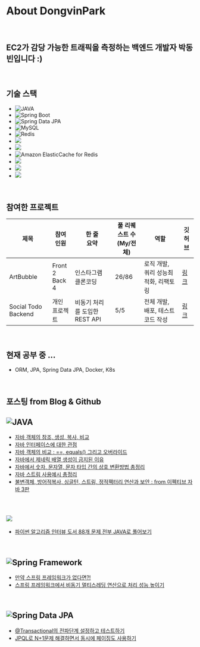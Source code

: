 # About DongvinPark

<br>

## EC2가 감당 가능한 트래픽을 측정하는 백엔드 개발자 박동빈입니다 :)

<br>

## 기술 스택
- ![JAVA](https://img.shields.io/badge/-JAVA-orange)
- ![Spring Boot](https://img.shields.io/badge/-Spring%20Boot-brightgreen)
- ![Spring Data JPA](https://img.shields.io/badge/-Spring%20Data%20JPA-brightgreen)
- ![MySQL](https://img.shields.io/badge/-MySQL-blue)
- ![Redis](https://img.shields.io/badge/-Redis-red)
- ![](https://img.shields.io/badge/AWS-EC2-orange)
- ![](https://img.shields.io/badge/AWS-RDS-blue)
- ![Amazon ElasticCache for Redis](https://img.shields.io/badge/AWS-Amazon%20ElasticCache%20for%20Redis-critical)
- ![](https://img.shields.io/badge/Test-JUnit5-critical)
- ![](https://img.shields.io/badge/Test-Mockito-green)
- ![](https://img.shields.io/badge/Performance%20Test-nGrinder-orange)

<br>

## 참여한 프로젝트
|제목|참여<br>인원|한 줄<br>요약|풀 리퀘스트 수<br>(My/전체)|역할|깃허브|
|---|---|---|---|---|---|
|ArtBubble|Front 2<br>Back 4|인스타그램 클론코딩|26/86|로직 개발, 쿼리 성능최적화, 리팩토링|[링크](https://github.com/DevTraces/BackEnd)|
|Social Todo Backend|개인<br>프로젝트|비동기 처리를 도입한 REST API|5/5|전체 개발, 배포, 테스트 코드 작성|[링크](https://github.com/DongvinPark/Social_Todo_BackEnd)|

<br>

## 현재 공부 중 ...
- ORM, JPA, Spring Data JPA, Docker, K8s

<br>

## 포스팅 from Blog & Github

## ![JAVA](https://img.shields.io/badge/-JAVA-orange)
- [자바 객체의 참조, 생성, 복사, 비교](https://coderslogic.net/?p=754)
- [자바 인터페이스에 대한 관점](https://coderslogic.net/?p=762)
- [자바 객체의 비교 : ==, equals() 그리고 오버라이드](https://coderslogic.net/?p=771)
- [자바에서 제네릭 배열 생성이 금지된 이유](https://coderslogic.net/?p=789)
- [자바에서 숫자, 문자열, 문자 타입 간의 상호 변환방법 총정리](https://coderslogic.net/?p=814)
- [자바 스트림 사용예시 총정리](https://coderslogic.net/?p=969)
- [불변객체, 방어적복사, 싱글턴, 스트림, 정적팩터리 연산과 보안 : from 이펙티브 자바 3판](https://coderslogic.net/?p=1053)

<br>

## ![](https://img.shields.io/badge/-Data%20Structure%20%26%20Algorithm-lightgrey)
- [파이썬 알고리즘 인터뷰 도서 88개 문제 전부 JAVA로 풀어보기](https://github.com/DongvinPark/Python-Algorithm-Interview-solved-by-JAVA)

<br>

## ![Spring Framework](https://img.shields.io/badge/-Spring-brightgreen)
- [만약 스프링 프레임워크가 없다면?!](https://coderslogic.net/?p=1075)
- [스프링 프레임워크에서 비동기 멀티스레딩 연산으로 처리 성능 높이기](https://github.com/DongvinPark/Spring_Async_Test)

<br>

## ![Spring Data JPA](https://img.shields.io/badge/-Spring%20Data%20JPA-brightgreen)
- [@Transactional의 전파단계 설정하고 테스트하기](https://github.com/DongvinPark/jpa-propagation-test)
- [JPQL로 N+1문제 해결하면서 동시에 페이징도 사용하기](https://github.com/DongvinPark/jpa-jpql-join-converter-NplusOne-solve)

<!--
**DongvinPark/DongvinPark** is a ✨ _special_ ✨ repository because its `README.md` (this file) appears on your GitHub profile.

Here are some ideas to get you started:

- 🔭 I’m currently working on ...
- 🌱 I’m currently learning ...
- 👯 I’m looking to collaborate on ...
- 🤔 I’m looking for help with ...
- 💬 Ask me about ...
- 📫 How to reach me: ...
- 😄 Pronouns: ...
- ⚡ Fun fact: ...
-->
